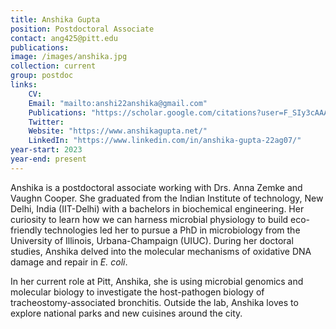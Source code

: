 ```yaml
---
title: Anshika Gupta
position: Postdoctoral Associate
contact: ang425@pitt.edu
publications: 
image: /images/anshika.jpg
collection: current
group: postdoc
links:
    CV:
    Email: "mailto:anshi22anshika@gmail.com"
    Publications: "https://scholar.google.com/citations?user=F_SIy3cAAAAJ&hl=en&oi=ao"
    Twitter:
    Website: "https://www.anshikagupta.net/"
    LinkedIn: "https://www.linkedin.com/in/anshika-gupta-22ag07/"
year-start: 2023
year-end: present
---
```

Anshika is a postdoctoral associate working with Drs. Anna Zemke and Vaughn Cooper. She graduated from the Indian Institute of technology, New Delhi, India (IIT-Delhi) with a bachelors in biochemical engineering. Her curiosity to learn how we can harness microbial physiology to build eco-friendly technologies led her to pursue a PhD in microbiology from the University of Illinois, Urbana-Champaign (UIUC).  During her doctoral studies, Anshika delved into the molecular mechanisms of oxidative DNA damage and repair in <i>E. coli</i>. 

In her current role at Pitt, Anshika, she is using microbial genomics and molecular biology to investigate the host-pathogen biology of tracheostomy-associated bronchitis. Outside the lab, Anshika loves to explore national parks and new cuisines around the city. 